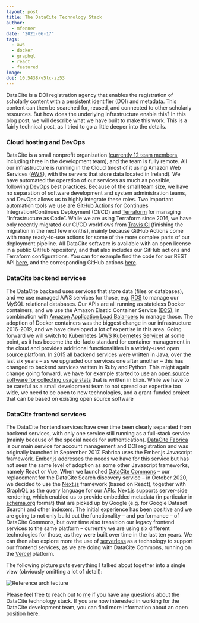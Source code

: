 ```yaml
---
layout: post
title: The DataCite Technology Stack
author:
  - mfenner
date: "2021-06-17"
tags:
  - aws
  - docker
  - graphql
  - react
  - featured
image:
doi: 10.5438/v5tc-zz53
---
```


DataCite is a DOI registration agency that enables the registration of scholarly content with a persistent identifier (DOI) and metadata. This content can then be searched for, reused, and connected to other scholarly resources. But how does the underlying infrastructure enable this? In this blog post, we will describe what we have built to make this work. This is a fairly technical post, as I tried to go a little deeper into the details.

### Cloud hosting and DevOps

DataCite is a small nonprofit organization ([currently 12 team members](https://datacite.org/staff.html), including three in the development team), and the team is fully remote. All our infrastructure is running in the Cloud (most of it using Amazon Web Services ([AWS](https://aws.amazon.com/)), with the servers that store data located in Ireland). We have automated the operation of our services as much as possible, following [DevOps](https://en.wikipedia.org/wiki/DevOps) best practices. Because of the small team size, we have no separation of software development and system administration teams, and DevOps allows us to highly integrate these roles. Two important automation tools we use are [GitHub Actions](https://docs.github.com/en/actions) for Continues Integration/Continues Deployment (CI/CD) and [Terraform](https://www.terraform.io/) for managing “Infrastructure as Code”. While we are using Terraform since 2016, we have only recently migrated our CI/CD workflows from [Travis CI](https://travis-ci.com/) (finishing the migration in the next few months), mainly because GitHub Actions come with many ready-to-use actions for some of the more complex parts of our deployment pipeline. All DataCite software is available with an open license in a public GitHub repository, and that also includes our GitHub actions and Terraform configurations. You can for example find the code for our REST API [here](https://github.com/datacite/lupo), and the corresponding GitHub actions [here](https://github.com/datacite/lupo/tree/master/.github/workflows).

### DataCite backend services

The DataCite backend uses services that store data (files or databases), and we use managed AWS services for those, e.g. [RDS](https://aws.amazon.com/rds/) to manage our MySQL relational databases. Our APIs are all running as stateless Docker containers, and we use the Amazon Elastic Container Service ([ECS](https://aws.amazon.com/ecs/)), in combination with [Amazon Application Load Balancers](https://aws.amazon.com/elasticloadbalancing/application-load-balancer/) to manage those. The adoption of Docker containers was the biggest change in our infrastructure 2016-2019, and we have developed a lot of expertise in this area. Going forward we will switch to Kubernetes ([AWS Kubernetes Service](https://aws.amazon.com/eks/)) at some point, as it has become the de-facto standard for container management in the cloud and provides additional functionalities in a widely-used open source platform. In 2015 all backend services were written in Java, over the last six years – as we upgraded our services one after another – this has changed to backend services written in Ruby and Python. This might again change going forward, we have for example started to use an [open source software for collecting usage stats](https://github.com/plausible/analytics) that is written in Elixir. While we have to be careful as a small development team to not spread our expertise too wide, we need to be open to new technologies, and a grant-funded project that can be based on existing open source software

### DataCite frontend services

The DataCite frontend services have over time been clearly separated from backend services, with only one service still running as a full-stack service (mainly because of the special needs for authentication). [DataCite Fabrica](https://github.com/datacite/bracco) is our main service for account management and DOI registration and was originally launched in September 2017. Fabrica uses the Ember.js Javascript framework. Ember.js addresses the needs we have for this service but has not seen the same level of adoption as some other Javascript frameworks, namely React or Vue. When we launched [DataCite Commons](https://commons.datacite.org/) – our replacement for the DataCite Search discovery service – in October 2020, we decided to use the [Next.js](https://nextjs.org/) framework (based on React), together with GraphQL as the query language for our APIs. Next.js supports server-side rendering, which enabled us to provide embedded metadata (in particular in [schema.org](https://schema.org/) format) that are picked up by Google (e.g. for Google Dataset Search) and other indexers. The initial experience has been positive and we are going to not only build out the functionality – and performance – of DataCite Commons, but over time also transition our legacy frontend services to the same platform – currently we are using six different technologies for those, as they were built over time in the last ten years. We can then also explore more the use of [serverless](https://www.serverless.com/) as a technology to support our frontend services, as we are doing with DataCite Commons, running on the [Vercel](https://vercel.com/) platform.

The following picture puts everything I talked about together into a single view (obviously omitting a lot of detail):

![Reference architecture](/images/uploads/reference_architecture.png)

Please feel free to reach out to [me](mailto:mfenner@datacite.org) if you have any questions about the DataCite technology stack. If you are now interested in working for the DataCite development team, you can find more information about an open position [here](https://doi.org/10.5438/wkc7-p624).
